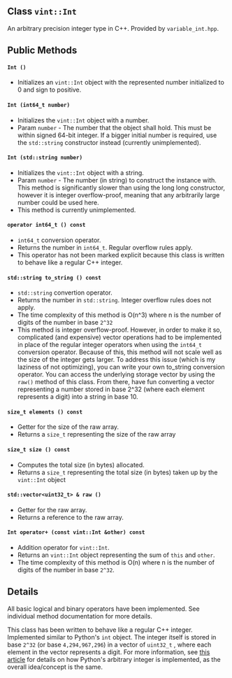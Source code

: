 ## Class `vint::Int`

An arbitrary precision integer type in C++. Provided by `variable_int.hpp`.

## Public Methods

#### `Int ()`

* Initializes an `vint::Int` object with the represented number initialized to 0 and sign to positive.

#### `Int (int64_t number)`

* Initializes the `vint::Int` object with a number.
* Param `number` - The number that the object shall hold. This must be within signed 64-bit integer. If a bigger initial number is required, use the `std::string` constructor instead (currently unimplemented).

#### `Int (std::string number)`

* Initializes the `vint::Int` object with a string.
* Param `number` - The number (in string) to construct the instance with. This method is significantly slower than using the long long constructor, however it is integer overflow-proof, meaning that any arbitrarily large number could be used here.
* This method is currently unimplemented.

#### `operator int64_t () const`

* `int64_t` conversion operator.
* Returns the number in `int64_t`. Regular overflow rules apply.
* This operator has not been marked explicit because this class is written to behave like a regular C++ integer.

#### `std::string to_string () const`

* `std::string` convertion operator.
* Returns the number in `std::string`. Integer overflow rules does not apply.
* The time complexity of this method is O(n^3) where n is the number of digits of the number in base `2^32`
* This method is integer overflow-proof. However, in order to make it so, complicated (and expensive) vector operations had to be implemented in place of the regular integer operators when using the `int64_t` conversion operator. Because of this, this method will not scale well as the size of the integer gets larger. To address this issue (which is my laziness of not optimizing), you can write your own to_string  conversion operator. You can access the underlying storage vector by using the `raw()` method of this class. From there, have fun converting a vector representing a number stored in base 2^32 (where each element represents a digit) into a string in base 10.

#### `size_t elements () const`

* Getter for the size of the raw array.
* Returns a `size_t` representing the size of the raw array

#### `size_t size () const`

* Computes the total size (in bytes) allocated.
* Returns a `size_t` representing the total size (in bytes) taken up by the `vint::Int` object

#### `std::vector<uint32_t> & raw ()`

* Getter for the raw array.
* Returns a reference to the raw array.

#### `Int operator+ (const vint::Int &other) const`

* Addition operator for `vint::Int`.
* Returns an `vint::Int` object representing the sum of `this` and `other`.
* The time complexity of this method is O(n) where n is the number of digits of the number in base `2^32`.

## Details

All basic logical and binary operators have been implemented. See individual method documentation for more details.

This class has been written to behave like a regular C++ integer. Implemented similar to Python's `int` object. The integer itself is stored in base `2^32` (or base `4,294,967,296`) in a vector of `uint32_t` , where each element in the vector represents a digit. For more information, see [this article](https://rushter.com/blog/python-integer-implementation/) for details on how Python's arbitrary integer is implemented, as the overall idea/concept is the same.
